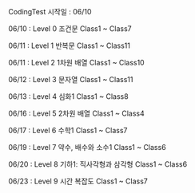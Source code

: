 CodingTest
시작일 : 06/10

06/10 : Level 0 조건문 Class1 ~ Class7

06/11 : Level 1 반복문 Class1 ~ Class11

06/11 : Level 2 1차원 배열 Class1 ~ Class10

06/12 : Level 3 문자열 Class1 ~ Class11

06/13 : Level 4 심화1 Class1 ~ Class8

06/16 : Level 5 2차원 배열 Class1 ~ Class4

06/17 : Level 6 수학1 Class1 ~ Class7

06/19 : Level 7 약수, 배수와 소수1 Class1 ~ Class6

06/20 : Level 8 기하1: 직사각형과 삼각형 Class1 ~ Class6

06/23 : Level 9 시간 복잡도 Class1 ~ Class7
